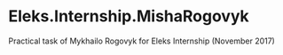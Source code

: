 # Eleks.Internship.MishaRogovyk
Practical task of Mykhailo Rogovyk for Eleks Internship (November 2017)
